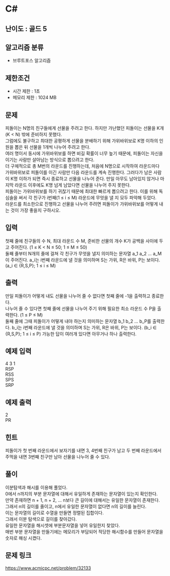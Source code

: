 # C#

## 난이도 : 골드 5

## 알고리즘 분류
  - 브루트포스 알고리즘

## 제한조건
  - 시간 제한 : 1초
  - 메모리 제한 : 1024 MB

## 문제
피돌이는 N명의 친구들에게 선물을 주려고 한다. 하지만 가난했던 피돌이는 선물을 K개 (K < N) 밖에 준비하지 못했다.<br/>
그럼에도 불구하고 최대한 공평하게 선물을 분배하기 위해 가위바위보로 K명 이하의 인원을 뽑은 뒤 선물을 1개씩 나누어 주려고 한다.<br/>
여러 명이서 동시에 가위바위보를 하면 비길 확률이 너무 높기 때문에, 피돌이는 자신을 이기는 사람만 살아남는 방식으로 뽑으려고 한다.<br/>
더 구체적으로 총 M번의 라운드를 진행하는데, 처음에 N명으로 시작하여 라운드마다 가위바위보로 피돌이를 이긴 사람만 다음 라운드를 계속 진행한다. 그러다가 남은 사람이 K명 이하가 되면 즉시 종료하고 선물을 나누어 준다. 만일 아무도 남아있지 않거나 마지막 라운드 이후에도 K명 넘게 남았다면 선물을 나누어 주지 못한다.<br/>
피돌이는 가위바위보를 하기 귀찮기 때문에 최대한 빠르게 뽑으려고 한다. 이를 위해 독심술을 써서 각 친구가 i번째(1 ≤ i ≤ M) 라운드에 무엇을 낼 지 모두 파악해 두었다.<br/>
라운드를 최소한으로 진행하고 선물을 나누어 주려면 피돌이가 가위바위보를 어떻게 내는 것이 가장 좋을지 구하시오.<br/>

## 입력
첫째 줄에 친구들의 수 N, 최대 라운드 수 M, 준비한 선물의 개수 K가 공백을 사이에 두고 주어진다. (1 ≤ K < N ≤ 50; 1 ≤ M ≤ 50)<br/>
둘째 줄부터 N개의 줄에 걸쳐 각 친구가 무엇을 낼지 의미하는 문자열 a_1 a_2 ... a_M이 주어진다. a_i는 i번째 라운드에 낼 것을 의미하며 S는 가위, R은 바위, P는 보이다. (a_i ∈ {R,S,P}; 1 ≤ i ≤ M) <br/>

## 출력
만일 피돌이가 어떻게 내도 선물을 나누어 줄 수 없다면 첫째 줄에 -1을 출력하고 종료한다.<br/>
나누어 줄 수 있다면 첫째 줄에 선물을 나누어 주기 위해 필요한 최소 라운드 수 P을 출력한다. (1 ≤ P ≤ M)<br/>
둘째 줄에 그때 피돌이가 어떻게 내야 하는지 의미하는 문자열 b_1 b_2 ... b_P를 출력한다. b_i는 i번째 라운드에 낼 것을 의미하며 S는 가위, R은 바위, P는 보이다. (b_i ∈ {R,S,P}; 1 ≤ i ≤ P) 가능한 답이 여러개 있다면 아무거나 하나 출력한다.<br/>

## 예제 입력
4 3 1<br/>
RSP<br/>
RSS<br/>
SPS<br/>
SRP<br/>

## 예제 출력
2<br/>
PR<br/>

## 힌트
피돌이가 첫 번째 라운드에서 보자기를 내면 3, 4번째 친구가 남고 두 번째 라운드에서 주먹을 내면 3번째 친구만 남아 선물을 나누어 줄 수 있다.<br/>

## 풀이
이분탐색과 해시를 이용해 풀었다.<br/>
0에서 n까지의 부분 문자열에 대해서 유일하게 존재하는 문자열이 있는지 확인한다.<br/>
만약 존재하면 n + 1, n + 2, ... n보다 큰 길이에 대해서는 유일한 문자열이 존재한다.<br/>
그래서 n의 길이를 줄이고, n에서 유일한 문자열이 없다면 n의 길이를 늘린다.<br/>
이는 문자열의 길이로 수열을 만들면 정렬된 집합이다.<br/>
그래서 이분 탐색으로 길이를 찾아갔다.<br/>
유일한 문자열을 해시셋에 부분문자열을 넣어 유일한지 찾았다.<br/>
매번 부분 문자열을 만들기에는 메모리가 부담되어 적당한 해시함수를 만들어 문자열을 숫자로 해싱 시켰다.<br/>


## 문제 링크
https://www.acmicpc.net/problem/32133